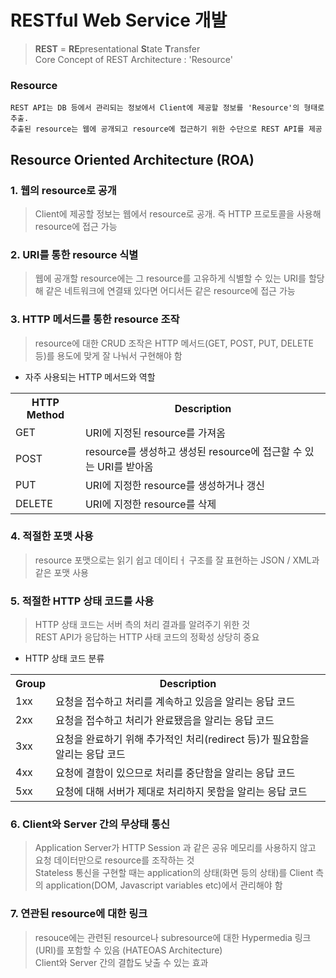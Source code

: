 # RESTful Web Service 개발
> <b>REST</b> = <b>RE</b>presentational <b>S</b>tate <b>T</b>ransfer<br>
> Core Concept of REST Architecture : 'Resource'

### Resource
```
REST API는 DB 등에서 관리되는 정보에서 Client에 제공할 정보를 'Resource'의 형태로 추출.
추출된 resource는 웹에 공개되고 resource에 접근하기 위한 수단으로 REST API를 제공
```

## Resource Oriented Architecture (ROA)
### 1. 웹의 resource로 공개
> Client에 제공할 정보는 웹에서 resource로 공개. 즉 HTTP 프로토콜을 사용해 resource에 접근 가능

### 2. URI를 통한 resource 식별
> 웹에 공개할 resource에는 그 resource를 고유하게 식별할 수 있는 URI를 할당해 같은 네트워크에 연결돼 있다면 어디서든 같은 resource에 접근 가능

### 3. HTTP 메서드를 통한 resource 조작
> resource에 대한 CRUD 조작은 HTTP 메서드(GET, POST, PUT, DELETE 등)를 용도에 맞게 잘 나눠서 구현해야 함

- 자주 사용되는 HTTP 메서드와 역할
<table>
  <tr>
    <th>HTTP Method</th>
    <th>Description</th>
  </tr>
  <tr>
    <td>GET</td>
    <td>URI에 지정된 resource를 가져옴</td>
  </tr>
  <tr>
    <td>POST</td>
    <td>resource를 생성하고 생성된 resource에 접근할 수 있는 URI를 받아옴</td>
  </tr>
  <tr>
    <td>PUT</td>
    <td>URI에 지정한 resource를 생성하거나 갱신</td>
  </tr>
  <tr>
    <td>DELETE</td>
    <td>URI에 지정한 resource를 삭제</td>
  </tr>
</table>

### 4. 적절한 포맷 사용
> resource 포맷으로는 읽기 쉽고 데이티ㅓ 구조를 잘 표현하는 JSON / XML과 같은 포맷 사용

### 5. 적절한 HTTP 상태 코드를 사용
> HTTP 상태 코드는 서버 측의 처리 결과를 알려주기 위한 것<br>
> REST API가 응답하는 HTTP 사태 코드의 정확성 상당히 중요

- HTTP 상태 코드 분류
<table>
  <tr>
    <th>Group</th>
    <th>Description</th>
  </tr>
  <tr>
    <td>1xx</td>
    <td>요청을 접수하고 처리를 계속하고 있음을 알리는 응답 코드</td>
  </tr>
  
  <tr>
    <td>2xx</td>
    <td>요청을 접수하고 처리가 완료됐음을 알리는 응답 코드</td>
  </tr>
  
  <tr>
    <td>3xx</td>
    <td>요청을 완료하기 위해 추가적인 처리(redirect 등)가 필요함을 알리는 응답 코드</td>
  </tr>
  
  <tr>
    <td>4xx</td>
    <td>요청에 결함이 있으므로 처리를 중단함을 알리는 응답 코드</td>
  </tr>
  
  <tr>
    <td>5xx</td>
    <td>요청에 대해 서버가 제대로 처리하지 못함을 알리는 응답 코드</td>
  </tr>
</table>

### 6. Client와 Server 간의 무상태 통신
> Application Server가 HTTP Session 과 같은 공유 메모리를 사용하지 않고 요청 데이터만으로 resource를 조작하는 것<br>
> Stateless 통신을 구현할 때는 application의 상태(화면 등의 상태)를 Client 측의 application(DOM, Javascript variables etc)에서 관리해야 함

### 7. 연관된 resource에 대한 링크
> resouce에는 관련된 resource나 subresource에 대한 Hypermedia 링크(URI)를 포함할 수 있음 (HATEOAS Architecture)<br>
> Client와 Server 간의 결합도 낮출 수 있는 효과

